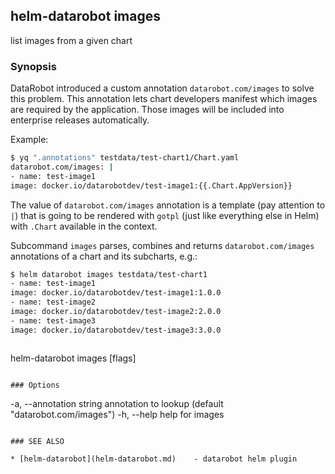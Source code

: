 ## helm-datarobot images

list images from a given chart

### Synopsis


DataRobot introduced a custom annotation `datarobot.com/images` to solve
this problem. This annotation lets chart developers manifest which images are
required by the application. Those images will be included into enterprise
releases automatically.

Example:
```sh
$ yq ".annotations" testdata/test-chart1/Chart.yaml
datarobot.com/images: |
- name: test-image1
image: docker.io/datarobotdev/test-image1:{{.Chart.AppVersion}}
```

The value of `datarobot.com/images` annotation is a template (pay attention to
`|`) that is going to be rendered with `gotpl` (just like everything else in
Helm) with `.Chart` available in the context.

Subcommand `images` parses, combines and returns `datarobot.com/images`
annotations of a chart and its subcharts, e.g.:

```sh
$ helm datarobot images testdata/test-chart1
- name: test-image1
image: docker.io/datarobotdev/test-image1:1.0.0
- name: test-image2
image: docker.io/datarobotdev/test-image2:2.0.0
- name: test-image3
image: docker.io/datarobotdev/test-image3:3.0.0
```

```

```
helm-datarobot images [flags]
```

### Options

```
  -a, --annotation string   annotation to lookup (default "datarobot.com/images")
  -h, --help                help for images
```

### SEE ALSO

* [helm-datarobot](helm-datarobot.md)	 - datarobot helm plugin

